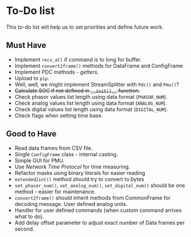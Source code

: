 # To-Do list #

This to-do list will help us to set priorities and define future work.  

## Must Have ##

* Implement `recv_all` if command is to long for buffer.
* Implement `convert2frame()` methods for DataFrame and ConfigFrame
* Implement PDC methods - *getters*.
* Upload to `pip`.
* Well, well, we might implement StreamSplitter with `Pdc()` and `Pmu()`?
* ~~Calculate SOC if not defined in `__init()__` function.~~
* Check phasor values list length using data format (`PHASOR_NUM`).
* Check analog values list length using data format (`ANALOG_NUM`).
* Check digital values list length using data format (`DIGITAL_NUM`).
* Check flags when setting time base.

## Good to Have ##

* Read data frames from CSV file.
* Single `ConfigFrame` class - internal casting.
* Simple GUI for PMU.
* Use *Network Time Protocol* for time measuring.
* Refactor masks using binary literals for easier reading
* `extended2int()` method should try to convert to bytes 
* `set_phasor_num()`, `set_analog_num()`, `set_digital_num()` should be 
one method - easier for maintenance.
* `convert2frame()` should inherit methods from CommonFrame for decoding
 message. User defined analog units.
* Handler for user defined commands (when custom command arrives 
what to do).
* Add delay offset parameter to adjust exact number of Data frames 
per second.